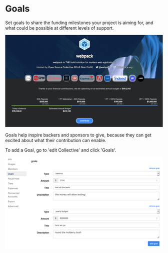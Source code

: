 # Goals

Set goals to share the funding milestones your project is aiming for, and what could be possible at different levels of support.

![](../.gitbook/assets/screen-shot-2019-02-05-at-5.59.40-pm.png)

Goals help inspire backers and sponsors to give, because they can get excited about what their contribution can enable.

To add a Goal, go to 'edit Collective' and click 'Goals'.

![](../.gitbook/assets/screen-shot-2019-02-05-at-5.49.59-pm.png)



